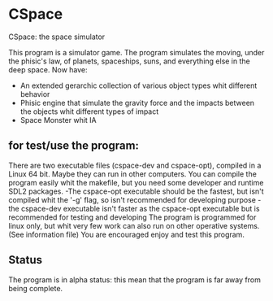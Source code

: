 # CSpace
CSpace: the space simulator

This program is a simulator game. The program simulates the moving, under the phisic's law, of planets, spaceships, suns, and everything else in the deep space.
Now have:
- An extended gerarchic collection of various object types whit different behavior
- Phisic engine that simulate the gravity force and the impacts between the objects whit different types of impact
- Space Monster whit IA

for test/use the program:
-------------------------
There are two executable files (cspace-dev and cspace-opt), compiled in a Linux 64 bit. Maybe they can run in other computers.
You can compile the program easily whit the makefile, but you need some developer and runtime SDL2 packages.
-The cspace-opt executable should be the fastest, but isn't compiled whit the '-g' flag, so isn't recommended for developing purpose
-the cspace-dev executable isn't faster as the cspace-opt executable but is recommended for testing and developing
The program is programmed for linux only, but whit very few work can also run on other operative systems. (See information file)
You are encouraged enjoy and test this program.

Status
------
The program is in alpha status: this mean that the program is far away from being complete.
